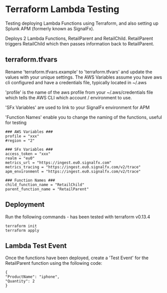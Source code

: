 # Terraform Lambda Testing

Testing deploying Lambda Functions using Terraform, and also setting up Splunk APM (formerly known as SignalFx).

Deploys 2 Lambda Functions, RetailParent and RetailChild. RetailParent triggers RetailChild which then passes information back to RetailParent.

## terraform.tfvars

Rename 'terraform.tfvars.example' to 'terraform.tfvars' and update the values with your unique settings.  The AWS Variables assume you have aws cli configured and have a credentials file, typically located in ~/.aws

'profile' is the name of the aws profile from your ~/.aws/credentials file which tells the AWS CLI which account / environment to use.

'SFx Variables' are used to link to your SignalFx environment for APM

'Function Names' enable you to change the naming of the functions, useful for testing

    ### AWS Variables ###
    profile = "xxx"
    #region = "2"

    ### SFx Variables ###
    access_token = "xxx"
    realm = "eu0"
    metrics_url = "https://ingest.eu0.signalfx.com"
    metrics_tracing = "https://ingest.eu0.signalfx.com/v2/trace"
    apm_environment = "https://ingest.eu0.signalfx.com/v2/trace"

    ### Function Names ###
    child_function_name = "RetailChild"
    parent_function_name = "RetailParent"

## Deployment
Run the following commands - has been tested with terraform v0.13.4

    terraform init
    terraform apply

## Lambda Test Event

Once the functions have been deployed, create a 'Test Event' for the RetailParent function using the following code:

    {
    "ProductName": "iphone",
    "Quantity": 2
    }